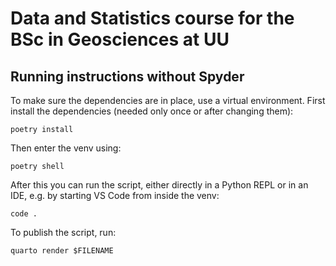 # Data and Statistics course for the BSc in Geosciences at UU

## Running instructions without Spyder

To make sure the dependencies are in place, use a virtual environment. First install the dependencies (needed only once or after changing them):

```
poetry install
```
Then enter the venv using:

```
poetry shell
```

After this you can run the script, either directly in a Python REPL or in an IDE, e.g. by starting VS Code from inside the venv:

```
code .
```

To publish the script, run:

```
quarto render $FILENAME
```
